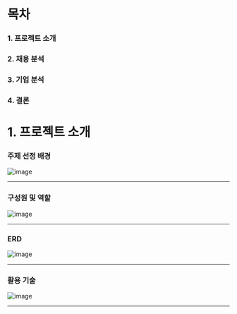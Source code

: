# 목차

### 1. 프로젝트 소개
### 2. 채용 분석
### 3. 기업 분석
### 4. 결론


# 1. 프로젝트 소개

### 주제 선정 배경

![image](https://github.com/user-attachments/assets/4c180284-1104-424c-9bd6-50caebe7a13c)

---

### 구성원 및 역할

![image](https://github.com/user-attachments/assets/fa61446b-4c44-49ff-83a2-2a257a057adf)


---

### ERD

![image](https://github.com/user-attachments/assets/fab48f6a-1fd5-4a45-bfe5-8671265e0f26)

---

### 활용 기술

![image](https://github.com/user-attachments/assets/d738a605-36ba-456a-b1e4-9988e0f0bb47)



---



